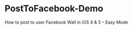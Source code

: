 PostToFacebook-Demo
===================

How to post to user Facebook Wall in iOS 4 &amp; 5 – Easy Mode